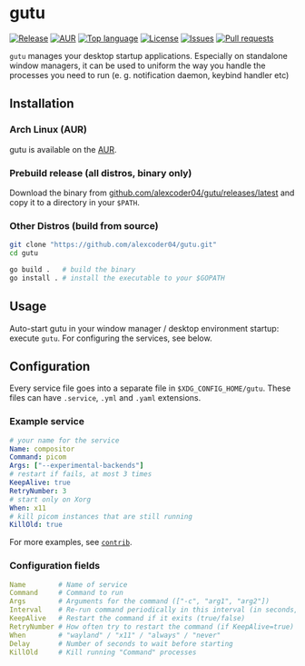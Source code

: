
# gutu

[![Release](https://img.shields.io/github/v/release/alexcoder04/gutu)](https://github.com/alexcoder04/gutu/releases/latest)
[![AUR](https://img.shields.io/aur/version/gutu)](https://aur.archlinux.org/packages/gutu)
[![Top language](https://img.shields.io/github/languages/top/alexcoder04/gutu)](https://github.com/alexcoder04/gutu/search?l=go)
[![License](https://img.shields.io/github/license/alexcoder04/gutu)](https://github.com/alexcoder04/gutu/blob/main/LICENSE)
[![Issues](https://img.shields.io/github/issues/alexcoder04/gutu)](https://github.com/alexcoder04/gutu/issues)
[![Pull requests](https://img.shields.io/github/issues-pr/alexcoder04/gutu)](https://github.com/alexcoder04/gutu/pulls)

`gutu` manages your desktop startup applications. Especially on standalone
window managers, it can be used to uniform the way you handle the processes you
need to run (e. g. notification daemon, keybind handler etc)

## Installation

### Arch Linux (AUR)

gutu is available on the [AUR](https://aur.archlinux.org/packages/gutu).

### Prebuild release (all distros, binary only)

Download the binary from [github.com/alexcoder04/gutu/releases/latest](https://github.com/alexcoder04/gutu/releases/latest)
and copy it to a directory in your `$PATH`.

### Other Distros (build from source)

```sh
git clone "https://github.com/alexcoder04/gutu.git"
cd gutu

go build .   # build the binary
go install . # install the executable to your $GOPATH
```

## Usage

Auto-start gutu in your window manager / desktop environment startup: execute
`gutu`. For configuring the services, see below.

## Configuration

Every service file goes into a separate file in `$XDG_CONFIG_HOME/gutu`. These
files can have `.service`, `.yml` and `.yaml` extensions.

### Example service

```yaml
# your name for the service
Name: compositor
Command: picom
Args: ["--experimental-backends"]
# restart if fails, at most 3 times
KeepAlive: true
RetryNumber: 3
# start only on Xorg
When: x11
# kill picom instances that are still running
KillOld: true
```

For more examples, see [`contrib`](https://github.com/alexcoder04/gutu/tree/main/contrib).

### Configuration fields

```yaml
Name        # Name of service
Command     # Command to run
Args        # Arguments for the command (["-c", "arg1", "arg2"])
Interval    # Re-run command periodically in this interval (in seconds, 0=never)
KeepAlive   # Restart the command if it exits (true/false)
RetryNumber # How often try to restart the command (if KeepAlive=true)
When        # "wayland" / "x11" / "always" / "never"
Delay       # Number of seconds to wait before starting
KillOld     # Kill running "Command" processes
```

